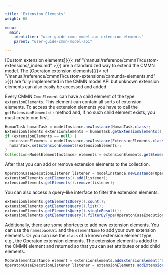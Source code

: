 ```yaml
---

title: 'Extension Elements'
weight: 60

menu:
  main:
    identifier: "user-guide-cmmn-model-api-extension-elements"
    parent: "user-guide-cmmn-model-api"

---
```



[Custom extension elements]({{< ref "/manual/reference/cmmn11/custom-extensions/_index.md" >}}) are a standardized way to extend the CMMN model.
The [Operaton extension elements]({{< ref "/manual/reference/cmmn11/custom-extensions/camunda-elements.md" >}}) are fully implemented in the CMMN model API but unknown extension elements can also easily be accessed and added.

Every CMMN `CmmnElement` can have a child element of the type `extensionElements`.
This element can contain all sorts of extension elements. To access the
extension elements you have to call the `getExtensionElements()` method and,
if no such child element exists, you must create one first.

```java
HumanTask humanTask = modelInstance.newInstance(HumanTask.class);
ExtensionElements extensionElements = humanTask.getExtensionElements();
if (extensionElements == null) {
  extensionElements = modelInstance.newInstance(ExtensionElements.class);
  humanTask.setExtensionElements(extensionElements);
}
Collection<ModelElementInstance> elements = extensionElements.getElements();
```

After that you can add or remove extension elements to the collection.

```java
OperatonCaseExecutionListener listener = modelInstance.newInstance(OperatonCaseExecutionListener.class);
extensionElements.getElements().add(listener);
extensionElements.getElements().remove(listener);
```

You can also access a query-like interface to filter the extension elements.

```java
extensionElements.getElementsQuery().count();
extensionElements.getElementsQuery().list();
extensionElements.getElementsQuery().singleResult();
extensionElements.getElementsQuery().filterByType(OperatonCaseExecutionListener.class).singleResult();
```

Additionally, there are some shortcuts to add new extension elements. You can use
the `namespaceUri` and the `elementName` to add your own extension elements. Or
you can use the `class` of a known extension element type, e.g., the Operaton
extension elements. The extension element is added to the CMMN element and returned
so that you can set attributes or add child elements.

```java
ModelElementInstance element = extensionElements.addExtensionElement("http://example.com/cmmn", "myExtensionElement");
OperatonCaseExecutionListener listener = extensionElements.addExtensionElement(OperatonCaseExecutionListener.class);
```
